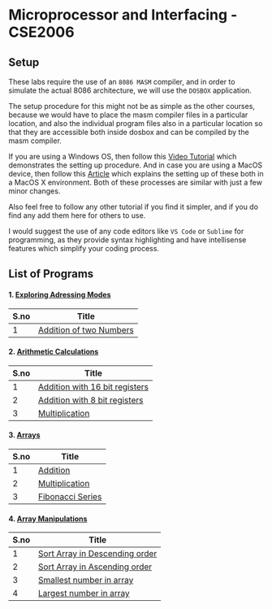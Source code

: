 # Microprocessor and Interfacing - CSE2006


## Setup

These labs require the use of an `8086 MASM` compiler, and in order to simulate the actual 8086  architecture, we will use the `DOSBOX` application. 

The setup procedure for this might not be as simple as the other courses, because we would have to place the masm compiler files in a particular location, and also the individual program files also in a particular location so that they are accessible both inside dosbox and can be compiled by the masm compiler.

If you are using a Windows OS, then follow this [Video Tutorial](https://www.youtube.com/watch?v=yFZ0czdVn8I) which demonstrates the setting up procedure. And in case you are using a MacOS device, then follow this [Article](https://medium.com/@axayjha/getting-started-with-masm-8086-assembly-c625478265d8) which explains the setting up of these both in a MacOS X environment. Both of these processes are similar with just a few minor changes.

Also feel free to follow any other tutorial if you find it simpler, and if you do find any add them here for others to use.

I would suggest the use of any code editors like `VS Code` or `Sublime` for programming, as they provide syntax highlighting and have intellisense features which simplify your coding process.


## List of Programs

#### 1. [Exploring Adressing Modes](./Addressing_Modes_Lab_1)

| S.no | Title |
| ---- | ----- |
| 1 | [Addition of two Numbers](./Addressing_Modes_Lab_1/addition.asm) |


#### 2. [Arithmetic Calculations](./Arithmetic_Calculations_Lab_2)

| S.no | Title |
| ---- | ----- |
| 1 | [Addition with 16 bit registers](./Arithmetic_Calculations_Lab_2/addition_16bit.asm) |
| 2 | [Addition with 8 bit registers](./Arithmetic_Calculations_Lab_2/addition_8bit.asm) |
| 3 | [Multiplication](./Arithmetic_Calculations_Lab_2/multiplication.asm) |


#### 3. [Arrays](./Arrays_Lab_3)

| S.no | Title |
| ---- | ----- |
| 1 | [Addition](./Arrays_Lab_3/addition.asm) |
| 2 | [Multiplication](./Arrays_Lab_3/multiplication.asm) |
| 3 | [Fibonacci Series](./Arrays_Lab_3/fibonacci.asm) |


#### 4. [Array Manipulations](./Array_Manipulations_Lab_4)

| S.no | Title |
| ---- | ----- |
| 1 | [Sort Array in Descending order](./Array_Manipulations_Lab_4/sort_desc.asm) |
| 2 | [Sort Array in Ascending order](./Array_Manipulations_Lab_4/sort_asc.asm) |
| 3 | [Smallest number in array](./Array_Manipulations_Lab_4/smallest.asm) |
| 4 | [Largest number in array](./Array_Manipulations_Lab_4/largest.asm) |
